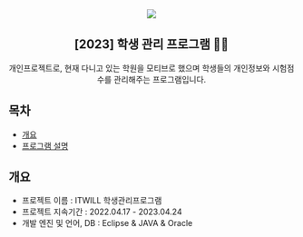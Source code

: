 <div align="center">
<img src=https://github.com/Doodam/First_Project/assets/121950964/0a24b88f-6c20-4c64-bd99-5c705d4f982e>
<h2>[2023] 학생 관리 프로그램 👩‍💻</h2>
개인프로젝트로, 현재 다니고 있는 학원을 모티브로 했으며 학생들의 개인정보와 시험점수를 관리해주는 프로그램입니다.
</div>

## 목차
  - [개요](#개요) 
  - [프로그램 설명](#게임-설명)

## 개요
- 프로젝트 이름 : ITWILL 학생관리프로그램
- 프로젝트 지속기간 : 2022.04.17 - 2023.04.24
- 개발 엔진 및 언어, DB : Eclipse & JAVA & Oracle


